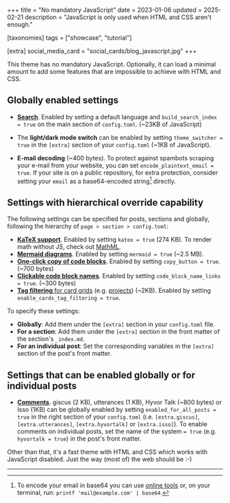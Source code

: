 +++
title = "No mandatory JavaScript"
date = 2023-01-06
updated = 2025-02-21
description = "JavaScript is only used when HTML and CSS aren't enough."

[taxonomies]
tags = ["showcase", "tutorial"]

[extra]
social_media_card = "social_cards/blog_javascript.jpg"
+++

This theme has no mandatory JavaScript. Optionally, it can load a minimal amount to add some features that are impossible to achieve with HTML and CSS.

## Globally enabled settings

- [**Search**](@/blog/mastering-tabi-settings/index.md#search). Enabled by setting a default language and `build_search_index = true` on the main section of `config.toml`. (~23KB of JavaScript)

- The **light/dark mode switch** can be enabled by setting `theme_switcher = true` in the `[extra]` section of your `config.toml` (~1KB of JavaScript).

- **E-mail decoding** (~400 bytes). To protect against spambots scraping your e-mail from your website, you can set `encode_plaintext_email = true`. If your site is on a public repository, for extra protection, consider setting your `email` as a base64-encoded string[^1] directly.

## Settings with hierarchical override capability

The following settings can be specified for posts, sections and globally, following the hierarchy of `page > section > config.toml`:

- [**KaTeX support**](@/blog/markdown/index.md#katex). Enabled by setting `katex = true` (274 KB). To render math without JS, check out [MathML](https://developer.mozilla.org/docs/Web/MathML/).
- [**Mermaid diagrams**](@/blog/shortcodes/index.md#mermaid-diagrams). Enabled by setting `mermaid = true` (~2.5 MB).
- [**One-click copy of code blocks**](@/blog/markdown/index.md#code-block). Enabled by setting `copy_button = true`. (~700 bytes)
- [**Clickable code block names**](@/blog/shortcodes/index.md#show-source-or-path). Enabled by setting `code_block_name_links = true`. (~300 bytes)
- [**Tag filtering** for card grids](@/blog/mastering-tabi-settings/index.md#filtering-projects) (e.g. [projects](@/projects/_index.md)) (~2KB). Enabled by setting `enable_cards_tag_filtering = true`.

To specify these settings:

- **Globally**: Add them under the `[extra]` section in your `config.toml` file.
- **For a section**: Add them under the `[extra]` section in the front matter of the section's `_index.md`.
- **For an individual post**: Set the corresponding variables in the `[extra]` section of the post's front matter.

## Settings that can be enabled globally or for individual posts

- [**Comments**](@/blog/comments/index.md). giscus (2 KB), utterances (1 KB), Hyvor Talk (~800 bytes) or Isso (1KB) can be globally enabled by setting `enabled_for_all_posts = true` in the right section of your  `config.toml` (i.e. `[extra.giscus]`, `[extra.utterances]`, `[extra.hyvortalk]` or `[extra.isso]`). To enable comments on individual posts, set the name of the system `= true` (e.g. `hyvortalk = true`) in the post's front matter.

Other than that, it's a fast theme with HTML and CSS which works with JavaScript disabled. Just the way (most of) the web should be :-)

---

[^1]: To encode your email in base64 you can use [online tools](https://www.base64encode.org/) or, on your terminal, run: `printf 'mail@example.com' | base64`.
